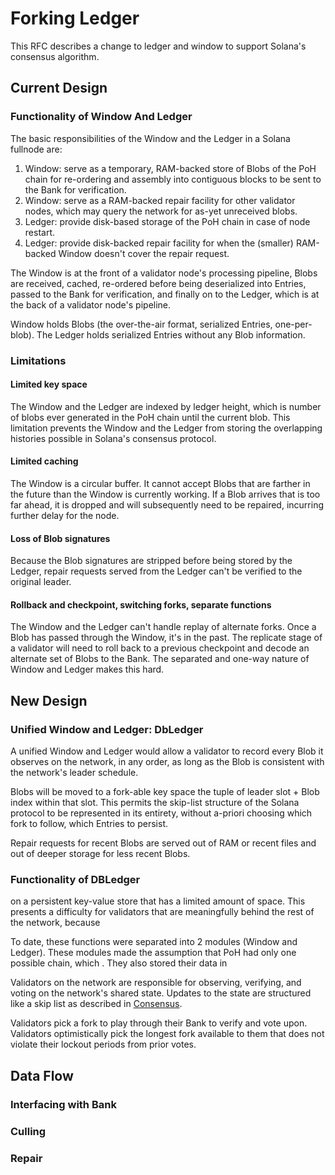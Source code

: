 # Forking Ledger

This RFC describes a change to ledger and window to support Solana's consensus algorithm.

## Current Design

### Functionality of Window And Ledger

The basic responsibilities of the Window and the Ledger in a Solana fullnode are:

 1. Window: serve as a temporary, RAM-backed store of Blobs of the PoH chain for re-ordering and assembly into contiguous blocks to be sent to the Bank for verification.
 2. Window: serve as a RAM-backed repair facility for other validator nodes, which may query the network for as-yet unreceived blobs.
 3. Ledger: provide disk-based storage of the PoH chain in case of node restart.
 4. Ledger: provide disk-backed repair facility for when the (smaller) RAM-backed Window doesn't cover the repair request.

The Window is at the front of a validator node's processing pipeline, Blobs are received, cached, re-ordered before being deserialized into Entries, passed to the Bank for verification, and finally on to the Ledger, which is at the back of a validator node's pipeline.

Window holds Blobs (the over-the-air format, serialized Entries, one-per-blob).  The Ledger holds serialized Entries without any Blob information.

### Limitations

#### Limited key space
The Window and the Ledger are indexed by ledger height, which is number of blobs ever generated in the PoH chain until the current blob.  This limitation prevents the Window and the Ledger from storing the overlapping histories possible in Solana's consensus protocol.

#### Limited caching

The Window is a circular buffer.  It cannot accept Blobs that are farther in the future than the Window is currently working.  If a Blob arrives that is too far ahead, it is dropped and will subsequently need to be repaired, incurring further delay for the node.

#### Loss of Blob signatures

Because the Blob signatures are stripped before being stored by the Ledger, repair requests served from the Ledger can't be verified to the original leader.

#### Rollback and checkpoint, switching forks, separate functions

The Window and the Ledger can't handle replay of alternate forks.  Once a Blob has passed through the Window, it's in the past.  The replicate stage of a validator will need to roll back to a previous checkpoint and decode an alternate set of Blobs to the Bank.  The separated and one-way nature of Window and Ledger makes this hard.

## New Design

### Unified Window and Ledger: DbLedger

A unified Window and Ledger would allow a validator to record every Blob it observes on the network, in any order, as long as the Blob is consistent with the network's leader schedule.

Blobs will be moved to a fork-able key space the tuple of leader slot + Blob index within that slot.  This permits the skip-list structure of the Solana protocol to be represented in its entirety, without a-priori choosing which fork to follow, which Entries to persist.

Repair requests for recent Blobs are served out of RAM or recent files and out of deeper storage for less recent Blobs.

### Functionality of DBLedger

on a persistent key-value store
that has a limited amount of space.  This presents a difficulty for validators that are meaningfully behind the rest of the network, because

To date, these functions were separated into 2 modules (Window and Ledger).  These modules made the assumption that PoH had only one possible chain, which .  They also stored their data in

Validators on the network are responsible for observing, verifying, and voting on the network's shared state.  Updates to the state are structured like a skip list as described in [Consensus](0002-consensus.md).

Validators pick a fork to play through their Bank to verify and vote upon.  Validators optimistically pick the longest fork available to them that does not violate their lockout periods from prior votes.

## Data Flow

### Interfacing with Bank

### Culling

### Repair
